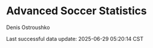 # Advanced Soccer Statistics
Denis Ostroushko

<!-- gfm -->

Last successful data update: 2025-06-29 05:20:14 CST
